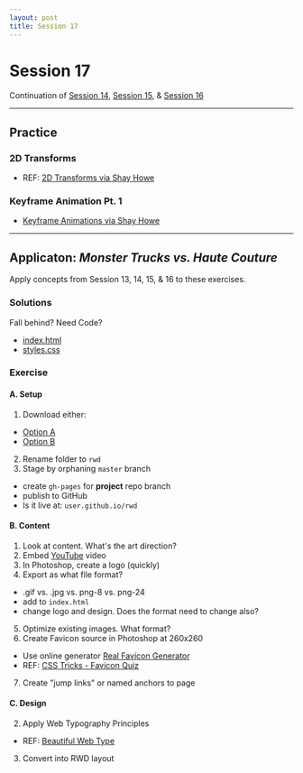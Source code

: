 ```yaml
---
layout: post
title: Session 17
---
```


# Session 17

Continuation of [Session 14](/368/session-14), [Session 15](/368/session-15), &amp;  [Session 16](/368/session-16)

---
## Practice

### 2D Transforms
* REF: [2D Transforms via Shay Howe](http://learn.shayhowe.com/advanced-html-css/css-transforms/)

### Keyframe Animation Pt. 1
* [Keyframe Animations via Shay Howe](http://learn.shayhowe.com/advanced-html-css/transitions-animations/#animations)

---

## Applicaton: _Monster Trucks vs. Haute Couture_
Apply concepts from Session 13, 14, 15, &amp; 16 to these exercises. 

### Solutions
Fall behind? Need Code? 

* [index.html](https://github.com/vcd/rwd/blob/gh-pages/index.html)
* [styles.css](https://github.com/vcd/rwd/blob/gh-pages/css/styles.css)

### Exercise

#### A. Setup
1. Download either: 
  - [Option A](https://github.com/vcd/option-a)
  - [Option B](https://github.com/vcd/option-a)
2. Rename folder to `rwd` 
3. Stage by orphaning `master` branch
  - create `gh-pages` for **project** repo branch
  - publish to GitHub
  - Is it live at: `user.github.io/rwd`

#### B. Content
1. Look at content. What's the art direction? 
2. Embed [YouTube](http://youtube.com) video
3. In Photoshop, create a logo (quickly)
4. Export as what file format? 
  - .gif vs. .jpg vs. png-8 vs. png-24	
  - add to `index.html`	  
  - change logo and design. Does the format need to change also? 
5. Optimize existing images. What format?  
6. Create Favicon source in Photoshop at 260x260
  - Use online generator [Real Favicon Generator](http://realfavicongenerator.net/)
  - REF: [CSS Tricks - Favicon Quiz](http://css-tricks.com/favicon-quiz/)
7. Create "jump links" or named anchors to page

#### C. Design	


2. Apply Web Typography Principles
  - REF: [Beautiful Web Type](http://hellohappy.org/beautiful-web-type/)
3. Convert into RWD layout

